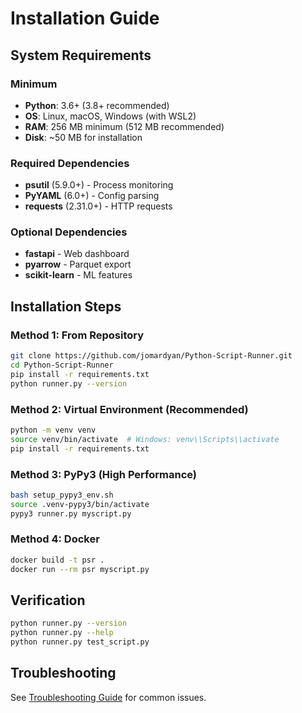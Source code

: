 # Installation Guide

## System Requirements

### Minimum
- **Python**: 3.6+ (3.8+ recommended)
- **OS**: Linux, macOS, Windows (with WSL2)
- **RAM**: 256 MB minimum (512 MB recommended)
- **Disk**: ~50 MB for installation

### Required Dependencies
- **psutil** (5.9.0+) - Process monitoring
- **PyYAML** (6.0+) - Config parsing
- **requests** (2.31.0+) - HTTP requests

### Optional Dependencies
- **fastapi** - Web dashboard
- **pyarrow** - Parquet export
- **scikit-learn** - ML features

## Installation Steps

### Method 1: From Repository

```bash
git clone https://github.com/jomardyan/Python-Script-Runner.git
cd Python-Script-Runner
pip install -r requirements.txt
python runner.py --version
```

### Method 2: Virtual Environment (Recommended)

```bash
python -m venv venv
source venv/bin/activate  # Windows: venv\\Scripts\\activate
pip install -r requirements.txt
```

### Method 3: PyPy3 (High Performance)

```bash
bash setup_pypy3_env.sh
source .venv-pypy3/bin/activate
pypy3 runner.py myscript.py
```

### Method 4: Docker

```bash
docker build -t psr .
docker run --rm psr myscript.py
```

## Verification

```bash
python runner.py --version
python runner.py --help
python runner.py test_script.py
```

## Troubleshooting

See [Troubleshooting Guide](troubleshooting.md) for common issues.
